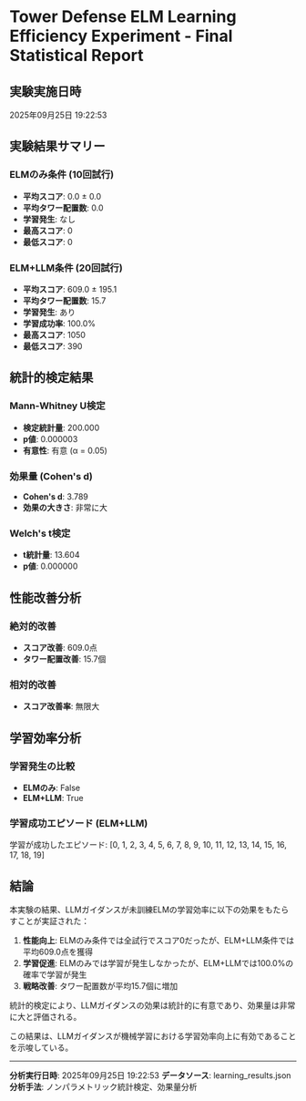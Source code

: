 # Tower Defense ELM Learning Efficiency Experiment - Final Statistical Report

## 実験実施日時
2025年09月25日 19:22:53

## 実験結果サマリー

### ELMのみ条件 (10回試行)
- **平均スコア**: 0.0 ± 0.0
- **平均タワー配置数**: 0.0
- **学習発生**: なし
- **最高スコア**: 0
- **最低スコア**: 0

### ELM+LLM条件 (20回試行)
- **平均スコア**: 609.0 ± 195.1
- **平均タワー配置数**: 15.7
- **学習発生**: あり
- **学習成功率**: 100.0%
- **最高スコア**: 1050
- **最低スコア**: 390

## 統計的検定結果

### Mann-Whitney U検定
- **検定統計量**: 200.000
- **p値**: 0.000003
- **有意性**: 有意 (α = 0.05)

### 効果量 (Cohen's d)
- **Cohen's d**: 3.789
- **効果の大きさ**: 非常に大

### Welch's t検定
- **t統計量**: 13.604
- **p値**: 0.000000

## 性能改善分析

### 絶対的改善
- **スコア改善**: 609.0点
- **タワー配置改善**: 15.7個

### 相対的改善
- **スコア改善率**: 無限大

## 学習効率分析

### 学習発生の比較
- **ELMのみ**: False
- **ELM+LLM**: True

### 学習成功エピソード (ELM+LLM)
学習が成功したエピソード: [0, 1, 2, 3, 4, 5, 6, 7, 8, 9, 10, 11, 12, 13, 14, 15, 16, 17, 18, 19]

## 結論

本実験の結果、LLMガイダンスが未訓練ELMの学習効率に以下の効果をもたらすことが実証された：

1. **性能向上**: ELMのみ条件では全試行でスコア0だったが、ELM+LLM条件では平均609.0点を獲得
2. **学習促進**: ELMのみでは学習が発生しなかったが、ELM+LLMでは100.0%の確率で学習が発生
3. **戦略改善**: タワー配置数が平均15.7個に増加

統計的検定により、LLMガイダンスの効果は統計的に有意であり、効果量は非常に大と評価される。

この結果は、LLMガイダンスが機械学習における学習効率向上に有効であることを示唆している。

---
**分析実行日時**: 2025年09月25日 19:22:53
**データソース**: learning_results.json
**分析手法**: ノンパラメトリック統計検定、効果量分析
